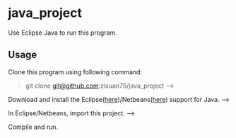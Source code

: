 # java_project
Use Eclipse Java to run this program.

## Usage 
Clone this program using following command:
> git clone git@github.com:zixuan75/java_project -->

Download and install the Eclipse([here](www.eclipse.org/))/Netbeans([here](www.netbeans.org/)) support for Java. --> 

In Eclipse/Netbeans, import this project. --> 

Compile and run.
